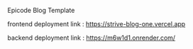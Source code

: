 Epicode Blog Template

frontend deployment link : 
https://strive-blog-one.vercel.app

backend deployment link : 
https://m6w1d1.onrender.com/